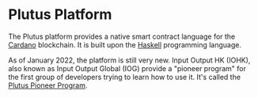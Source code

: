 # Plutus Platform

The Plutus platform provides a native smart contract language for the
[Cardano](./cardano.md) blockchain. It is built upon the
[Haskell](./haskell/haskell.md) programming language.

As of January 2022, the platform is still very new. Input Output HK (IOHK), also
known as Input Output Global (IOG) provide a "pioneer program" for the first
group of developers trying to learn how to use it. It's called the [Plutus
Pioneer Program](./README.md).
